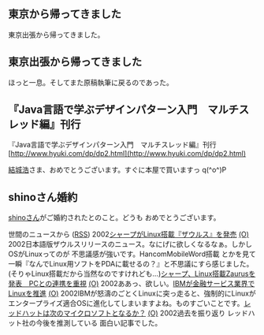 ## 東京から帰ってきました

東京出張から帰ってきました。






## 東京出張から帰ってきました


ほっと一息。そしてまた原稿執筆に戻るのであった。

## 『Java言語で学ぶデザインパターン入門　マルチスレッド編』刊行

『Java言語で学ぶデザインパターン入門　マルチスレッド編』刊行
  [http://www.hyuki.com/dp/dp2.html](http://www.hyuki.com/dp/dp2.html)


[結城浩](http://www.hyuki.com/)さま、おめでとうございます。すぐに本屋で買いますっ
q(^o^)P

## shinoさん婚約



[shinoさん](http://www.freedomcat.com/diary/)がご婚約されたとのこと。どうも おめでとうございます。



世間のニュースから ([RSS](ig020625-news.xml)) 2002[シャープがLinux搭載『ザウルス』を発売](http://japan.cnet.com/News/Infostand/Item/2002-0624-J-1.html) [(O)](http://japan.cnet.com/News/Infostand/Item/2002-0624-J-1.html) 2002日本語版ザウルスリリースのニュース。なにげに欲しくなるなぁ。しかしOSがLinuxってのが 不思議感が強いです。HancomMobileWord搭載 とかを見て 一瞬『なんでLinux用ソフトをPDAに載せるの？』と不思議にすら感じました。(そりゃLinux搭載だから当然なのですけれども…)[シャープ、Linux搭載Zaurusを発表　PCとの連携を重視](http://www.zdnet.co.jp/news/0206/24/njbt_05.html) [(O)](http://www.zdnet.co.jp/news/0206/24/njbt_05.html) 2002ああっ、欲しい。[IBMが金融サービス業界でLinuxを推進](http://japan.cnet.com/Enterprise/News/2002/Item/020621-4.html) [(O)](http://japan.cnet.com/Enterprise/News/2002/Item/020621-4.html) 2002IBMが怒濤のごとくLinuxに突っ走ると、強制的にLinuxがエンタープライズ適合OSに進化してしまいますよね。ものすごいことです。[レッドハットは次のマイクロソフトとなるか？](http://www.zdnet.co.jp/enterprise/0206/24/02062402.html) [(O)](http://www.zdnet.co.jp/enterprise/0206/24/02062402.html) 2002過去を振り返り レッドハット社の今後を推測している 面白い記事でした。